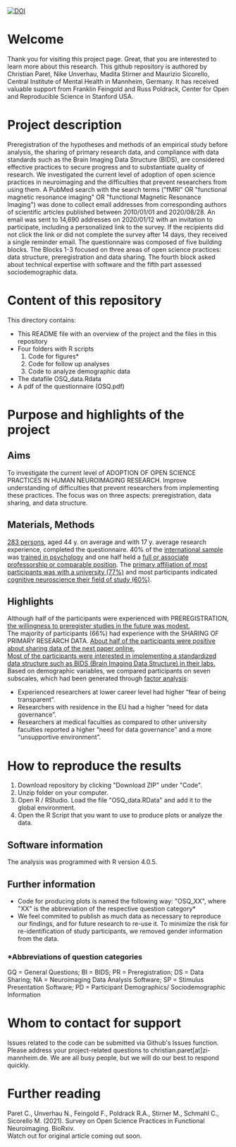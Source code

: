 [![DOI](https://zenodo.org/badge/364143830.svg)](https://zenodo.org/badge/latestdoi/364143830)
# Welcome
Thank you for visiting this project page. Great, that you are interested to learn more about this research.
This github repository is authored by Christian Paret, Nike Unverhau, Madita Stirner and Maurizio Sicorello, Central Institute of Mental Health in Mannheim, Germany. It has received valuable support from Franklin Feingold and Russ Poldrack, Center for Open and Reproducible Science in Stanford USA.
# Project description
Preregistration of the hypotheses and methods of an empirical study before analysis, the sharing of primary research data,  and compliance with data standards such as the Brain Imaging Data Structure (BIDS),  are considered effective practices to secure progress and to substantiate quality of research. We investigated the current level of adoption of open science practices in neuroimaging and the difficulties that prevent researchers from using them. A PubMed search with the search terms ("fMRI" OR "functional magnetic resonance imaging" OR "functional Magnetic Resonance Imaging") was done to collect email addresses from corresponding authors of scientific articles published between 2010/01/01 and 2020/08/28. An email was sent to 14,690 addresses on 2020/01/12 with an invitation to participate, including a personalized link to the survey. If the recipients did not click the link or did not complete the survey after 14 days, they received a single reminder email. The questionnaire was composed of five building blocks. The Blocks 1-3 focused on three areas of open science practices: data structure, preregistration and data sharing. The fourth block asked about technical expertise with software and the fifth part assessed sociodemographic data. 
# Content of this repository 
This directory contains:
- This README file with an overview of the project and the files in this repository
- Four folders with R scripts
  1. Code for figures*
  2. Code for follow up analyses
  3. Code to analyze demographic data 
- The datafile OSQ_data.Rdata
- A pdf of the questionnaire (OSQ.pdf)
# Purpose and highlights of the project
## Aims
To investigate the current level of ADOPTION OF OPEN SCIENCE PRACTICES IN HUMAN NEUROIMAGING RESEARCH. Improve understanding of difficulties that prevent researchers from implementing these practices. The focus was on three aspects: preregistration, data sharing, and data structure.
## Materials, Methods
[283 persons](./plots/Flowchart.png), aged 44 y. on average and with 17 y. average research experience, completed the questionnaire. 40% of the [international sample](./plots/CountryofResidence.png) was [trained in psychology](./plots/PD/PD04.png) and one half held a [full or associate professorship or comparable position](./plots/PD/PD07.png). The [primary affiliation of most participants was with a university (77%)](./plots/PD/PD08.png) and most participants indicated [cognitive neuroscience their field of study (60%)](./plots/PD/PD06.png). 
## Highlights
Although half of the participants were experienced with PREREGISTRATION, [the willingness to preregister studies in the future was modest.](./plots/PR/PR03.png)<br />
The majority of participants (66%) had experience with the SHARING OF PRIMARY RESEARCH DATA. [About half of the participants were positive about sharing data of the next paper online.](./plots/DS/DS09.png)<br />
[Most of the participants were interested in implementing a standardized data structure such as BIDS (Brain Imaging Data Structure) in their labs.](./plots/BI/BI07.png)<br />
Based on demographic variables, we compared participants on seven subscales, which had been generated through [factor analysis](./plots/Factoranalysis_Table.pdf):
- Experienced researchers at lower career level had higher “fear of being transparent”.
- Researchers with residence in the EU had a higher “need for data governance”.
- Researchers at medical faculties as compared to other university faculties reported a higher “need for data governance” and a more “unsupportive environment”.
# How to reproduce the results
1. Download repository by clicking "Download ZIP" under "Code". 
2. Unzip folder on your computer. 
3. Open R / RStudio. Load the file "OSQ_data.RData" and add it to the global environment.
4. Open the R Script that you want to use to produce plots or analyze the data.
## Software information
The analysis was programmed with R version 4.0.5. 
## Further information
- Code for producing plots is named the following way: "OSQ_XX", where "XX" is the abbreviation of the respective question category*
- We feel commited to publish as much data as necessary to reproduce our findings, and for future research to re-use it. To minimize the risk for re-identification of study participants, we removed gender information from the data.
### *Abbreviations of question categories
GQ = General Questions; BI = BIDS; PR = Preregistration; DS = Data Sharing; NA = Neuroimaging Data Analysis Software; SP = Stimulus Presentation Software; PD = Participant Demographics/ Sociodemographic Information
# Whom to contact for support
Issues related to the code can be submitted via Github's Issues function. Please address your project-related questions to christian.paret[at]zi-mannheim.de. We are all busy people, but we will do our best to respond quickly. 
# Further reading
Paret C., Unverhau N., Feingold F., Poldrack R.A., Stirner M., Schmahl C., Sicorello M. (2021). Survey on Open Science Practices in Functional Neuroimaging. BioRxiv.<br />
Watch out for original article coming out soon.

